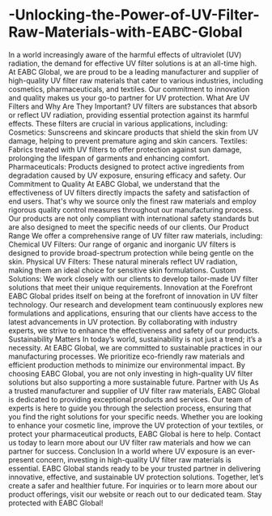 # -Unlocking-the-Power-of-UV-Filter-Raw-Materials-with-EABC-Global
In a world increasingly aware of the harmful effects of ultraviolet (UV) radiation, the demand for effective UV filter solutions is at an all-time high. At EABC Global, we are proud to be a leading manufacturer and supplier of high-quality UV filter raw materials that cater to various industries, including cosmetics, pharmaceuticals, and textiles. Our commitment to innovation and quality makes us your go-to partner for UV protection.
 What Are UV Filters and Why Are They Important?
UV filters are substances that absorb or reflect UV radiation, providing essential protection against its harmful effects. These filters are crucial in various applications, including:
Cosmetics: Sunscreens and skincare products that shield the skin from UV damage, helping to prevent premature aging and skin cancers.
Textiles: Fabrics treated with UV filters to offer protection against sun damage, prolonging the lifespan of garments and enhancing comfort.
Pharmaceuticals: Products designed to protect active ingredients from degradation caused by UV exposure, ensuring efficacy and safety.
 Our Commitment to Quality
At EABC Global, we understand that the effectiveness of UV filters directly impacts the safety and satisfaction of end users. That's why we source only the finest raw materials and employ rigorous quality control measures throughout our manufacturing process. Our products are not only compliant with international safety standards but are also designed to meet the specific needs of our clients.
 Our Product Range
We offer a comprehensive range of UV filter raw materials, including:
Chemical UV Filters: Our range of organic and inorganic UV filters is designed to provide broad-spectrum protection while being gentle on the skin.
Physical UV Filters: These natural minerals reflect UV radiation, making them an ideal choice for sensitive skin formulations.
Custom Solutions: We work closely with our clients to develop tailor-made UV filter solutions that meet their unique requirements.
 Innovation at the Forefront
EABC Global prides itself on being at the forefront of innovation in UV filter technology. Our research and development team continuously explores new formulations and applications, ensuring that our clients have access to the latest advancements in UV protection. By collaborating with industry experts, we strive to enhance the effectiveness and safety of our products.
Sustainability Matters
In today’s world, sustainability is not just a trend; it’s a necessity. At EABC Global, we are committed to sustainable practices in our manufacturing processes. We prioritize eco-friendly raw materials and efficient production methods to minimize our environmental impact. By choosing EABC Global, you are not only investing in high-quality UV filter solutions but also supporting a more sustainable future.
 Partner with Us
As a trusted manufacturer and supplier of UV filter raw materials, EABC Global is dedicated to providing exceptional products and services. Our team of experts is here to guide you through the selection process, ensuring that you find the right solutions for your specific needs.
Whether you are looking to enhance your cosmetic line, improve the UV protection of your textiles, or protect your pharmaceutical products, EABC Global is here to help. Contact us today to learn more about our UV filter raw materials and how we can partner for success.
 Conclusion
In a world where UV exposure is an ever-present concern, investing in high-quality UV filter raw materials is essential. EABC Global stands ready to be your trusted partner in delivering innovative, effective, and sustainable UV protection solutions. Together, let’s create a safer and healthier future.
For inquiries or to learn more about our product offerings, visit our website or reach out to our dedicated team. Stay protected with EABC Global! 
